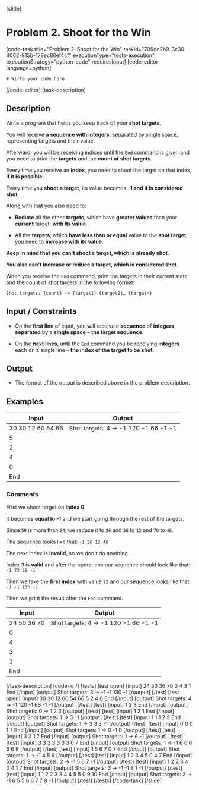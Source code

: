 [slide]
# Problem 2. Shoot for the Win
[code-task title="Problem 2. Shoot for the Win" taskId="709dc2b9-3c30-4062-815b-178ec86ef4cf" executionType="tests-execution" executionStrategy="python-code" requiresInput]
[code-editor language=python]
```
# Wirte your code here
```
[/code-editor]
[task-description]
## Description
Write a program that helps you keep track of your **shot targets**.

You will receive **a sequence with integers**, separated by single space, representing targets and their value.

Afterward, you will be receiving indices until the `End` command is given and you need to print the **targets** and the **count of shot targets**.

Every time you receive an **index**, you need to shoot the target on that index, **if it is possible**.

Every time you **shoot a target**, its value becomes **-1 and it is considered shot**.

Along with that you also need to:

- **Reduce** all the other **targets**, which have **greater values** than your **current** target, **with its value**.

- All the **targets**, which **have less than or equal** value to the **shot target**, you need to **increase with its value**.

**Keep in mind that you can't shoot a target, which is already shot**.

**You also can't increase or reduce a target, which is considered shot**.

When you receive the `End` command, print the targets in their current state and the count of shot targets in the following format:

`Shot targets: {count} -> {target1} {target2}… {targetn}`

## Input \/ Constraints

- On the **first line** of input, you will receive a **sequence** of **integers**, **separated** by a **single space** – **the target sequence**.

- On the **next lines**, until the `End` command you be receiving **integers** each on a single line – **the index of the target to be shot**.

## Output

- The format of the output is described above in the problem description.


## Examples
| **Input** | **Output** |
| --- | --- |
| 30 30 12 60 54 66 | Shot targets: 4 -\> -1 120 -1 66 -1 -1 |
| 5 |  |
| 2 |  |
| 4 |  |
| 0 |  |
| End |  |

### Comments

First we shoot target on **index 0**.

It becomes **equal to -1** and we start going through the rest of the targets.

Since `50` is more than `24`, we reduce it to `26` and `36` to `12` and `70` to `46`.

The sequence looks like that:
`-1 26 12 46`

The next index is **invalid**, so we don't do anything.

Index 3 is **valid** and after the operations our sequence should look like that:
`-1 72 58 -1`

Then we take the **first index** with value `72` and our sequence looks like that:
`-1 -1 130 -1`

Then we print the result after the `End` command.

| **Input** | **Output** |
| --- | --- |
| 24 50 36 70 | Shot targets: 4 -\> -1 120 -1 66 -1 -1 |
| 0 |  |  
| 4 |  |
| 3 |  |
| 1 |  |
| End |  |


[/task-description]
[code-io /]
[tests]
[test open]
[input]
24 50 36 70
0
4
3
1
End
[/input]
[output]
Shot targets: 3 -\> -1 -1 130 -1
[/output]
[/test]
[test open]
[input]
30 30 12 60 54 66
5
2
4
0
End
[/input]
[output]
Shot targets: 4 -\> -1 120 -1 66 -1 -1
[/output]
[/test]
[test]
[input]
1 2 3
End
[/input]
[output]
Shot targets: 0 -\> 1 2 3
[/output]
[/test]
[test]
[input]
1 2
1
End
[/input]
[output]
Shot targets: 1 -\> 3 -1
[/output]
[/test]
[test]
[input]
1 1 1 2
3
End
[/input]
[output]
Shot targets: 1 -\> 3 3 3 -1
[/output]
[/test]
[test]
[input]
0 0 0
1
7
End
[/input]
[output]
Shot targets: 1 -\> 0 -1 0
[/output]
[/test]
[test]
[input]
3 3
1
7
End
[/input]
[output]
Shot targets: 1 -\> 6 -1
[/output]
[/test]
[test]
[input]
3 3 3 3 3 3 3
0
7
End
[/input]
[output]
Shot targets: 1 -\> -1 6 6 6 6 6 6
[/output]
[/test]
[test]
[input]
1 5 6 7
0
7
End
[/input]
[output]
Shot targets: 1 -\> -1 4 5 6
[/output]
[/test]
[test]
[input]
1 2 3 4 5
0
4
7
End
[/input]
[output]
Shot targets: 2 -\> -1 5 6 7 -1
[/output]
[/test]
[test]
[input]
1 2 2 3 4
0
4
1
7
End
[/input]
[output]
Shot targets: 3 -\> -1 -1 8 1 -1
[/output]
[/test]
[test]
[input]
1 1 2 2 3 3 4 4 5 5
0
9
10
End
[/input]
[output]
Shot targets: 2 -\> -1 6 5 5 6 6 7 7 8 -1
[/output]
[/test]
[/tests]
[/code-task]
[/slide]